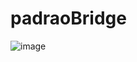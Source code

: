 # padraoBridge
![image](https://github.com/PedroHPMarques/padraoBridge/assets/71791347/34fc332a-29e8-46f5-b701-897c18a06662)
